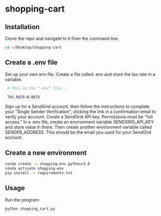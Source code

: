 # shopping-cart

## Installation
Clone the repo and navigate to it from the command line.
```sh
cd ~/Desktop/shopping-cart 
```

## Create a .env file
Set up your own env file. Create a file called .env and store the tax rate in a variable.

```sh
 # this is the ".env" file...
 
 TAX_RATE=0.0875
```

Sign up for a SendGrid account, then follow the instructions to complete your "Single Sender Verification", clicking the link in a confirmation email to verify your account.
Create a SendGrid API key. Permissions must be "full access."
In a .env file, create an environment variable SENDGRID_API_KEY and store value in there. Then create another environment variable called SENDER_ADDRESS. This should be the email you used for your SendGrid account.

## Create a new environment
```sh
conda create -n shopping-env python=3.8 
conda activate shopping-env
pip install -r requirements.txt
```

## Usage
Run the program:
```sh
python shopping_cart.py
```